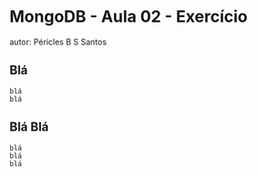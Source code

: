 # MongoDB - Aula 02 - Exercício
autor: Péricles B S Santos

## Blá

```
blá
blá
```

## Blá Blá

```
blá
blá
blá
```